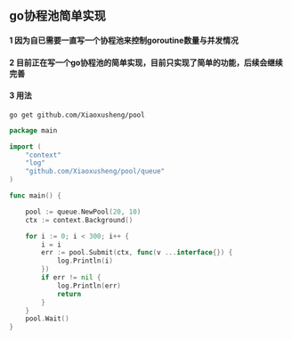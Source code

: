 ## go协程池简单实现



#### 1 因为自已需要一直写一个协程池来控制goroutine数量与并发情况


#### 2 目前正在写一个go协程池的简单实现，目前只实现了简单的功能，后续会继续完善


#### 3 用法


```shell
go get github.com/Xiaoxusheng/pool
```

```go
package main

import (
	"context"
	"log"
	"github.com/Xiaoxusheng/pool/queue"
)

func main() {

	pool := queue.NewPool(20, 10)
	ctx := context.Background()

	for i := 0; i < 300; i++ {
		i = i
		err := pool.Submit(ctx, func(v ...interface{}) {
			log.Println(i)
		})
		if err != nil {
			log.Println(err)
			return
		}
	}
	pool.Wait()
}



```
